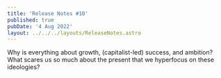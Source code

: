 ```yaml
---
title: 'Release Notes #10'
published: true
pubDate: '4 Aug 2022'
layout: ../../../layouts/ReleaseNotes.astro
---
```


Why is everything about growth, (capitalist-led) success, and ambition? What scares us so much about the present that we hyperfocus on these ideologies?
